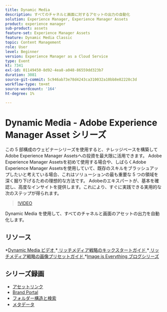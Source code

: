 ```yaml
---
title: Dynamic Media
description: すべてのチャネルと画面に対するアセットの出力の自動化
solution: Experience Manager, Experience Manager Assets
product: experience manager
sub-product: assets
feature-set: Experience Manager Assets
feature: Dynamic Media Classic
topic: Content Management
role: User
level: Beginner
version: Experience Manager as a Cloud Service
type: Event
kt: 7341
exl-id: 01149450-8d92-4ea8-a048-86559dd323b7
duration: 3081
source-git-commit: 5c946ab73e78d4243ca310032a10bb8e82228c3d
workflow-type: tm+mt
source-wordcount: '164'
ht-degree: 1%

---
```


# Dynamic Media - Adobe Experience Manager Asset シリーズ

この 5 部構成のウェビナーシリーズを使用すると、ナレッジベースを構築してAdobe Experience Manager Assetsへの投資を最大限に活用できます。 Adobe Experience Manager Assetsを初めて使用する場合や、しばらくAdobe Experience Manager Assetsを使用していて、既存のスキルをブラッシュアップしたいと考えている場合、これはソリューションの最も重要な 5 つの領域を深く掘り下げるための理想的な方法です。 Adobeのエキスパートが、基本を確認し、高度なインサイトを提供します。これにより、すぐに実践できる実用的な次のステップが得られます。

>[!VIDEO](https://video.tv.adobe.com/v/332132/?quality=12&learn=on&hidetitle=true)

Dynamic Media を使用して、すべてのチャネルと画面のアセットの出力を自動化します。

## リソース

*[Dynamic Media ビデオ ](https://experienceleague.adobe.com/docs/experience-manager-learn/assets/dynamic-media/dynamic-media-overview-feature-video-use.html#dynamic-media)
*[ リッチメディア戦略のキックスタートガイド ](https://www.adobe.com/content/dam/www/us/en/experience-manager/pdfs/dynamic-media-kickstart-guide-2019.pdf)
*[ リッチメディア戦略の画像プリセットガイド ](https://www.adobe.com/content/dam/www/us/en/experience-manager/pdfs/dynamic-media-image-preset-guide.pdf)
*[Image is Everything ブログシリーズ ](https://business.adobe.com/blog/basics/image-is-everything-part-1-has-your-rich-media-strategy-expired)

## シリーズ録画

* [アセットリンク](asset-link.md)
* [Brand Portal](brand-portal.md)
* [フォルダー構造と検索](folder-structure-search.md)
* [メタデータ](metadata.md)
